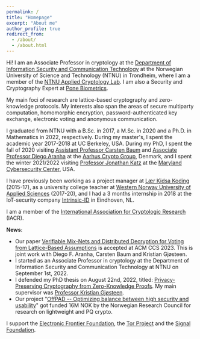 ```yaml
---
permalink: /
title: "Homepage"
excerpt: "About me"
author_profile: true
redirect_from:
  - /about/
  - /about.html
---
```


Hi! I am an Associate Professor in cryptology at the [Department of Information Security and Communication Technology](https://www.ntnu.edu/iik) at the Norwegian University of Science and Technology (NTNU) in Trondheim, where I am a member of the [NTNU Applied Cryptology Lab](https://www.ntnu.edu/iik/nacl-lab). I am also a Security and Cryptography Expert at [Pone Biometrics](https://ponebiometrics.com/the-team).

My main foci of research are lattice-based cryptography and zero-knowledge protocols. My interests also span the areas of secure multiparty computation, homomorphic encryption, password-authenticated key exchange, electronic voting and anonymous communication.

I graduated from NTNU with a B.Sc. in 2017, a M.Sc. in 2020 and a Ph.D. in Mathematics in 2022, respectively. During my master's, I spent the academic year 2017-2018 at UC Berkeley, USA. During my PhD, I spent the fall of 2020 visiting [Assistant Professor Carsten Baum](http://carstenbaum.com) and [Associate Professor Diego Aranha](https://dfaranha.github.io) at the [Aarhus Crypto Group](https://users-cs.au.dk/orlandi/cryptogroup), Denmark, and I spent the winter 2021/2022 visiting [Professor Jonathan Katz](http://www.cs.umd.edu/~jkatz) at the [Maryland Cybersecurity Center](https://cyber.umd.edu), USA.

I have previously been working as a project manager at [Lær Kidsa Koding](https://www.kidsakoder.no) (2015-17), as a university college teacher at [Western Norway University of Applied Sciences](https://www.hvl.no/en) (2017-20), and I had a 3 months internship in 2018 at the IoT-security company [Intrinsic-ID](https://www.intrinsic-id.com) in Eindhoven, NL.

I am a member of the [International Association for Cryptologic Research](https://iacr.org) (IACR).

**News**:

- Our paper [Verifiable Mix-Nets and Distributed Decryption for Voting from Lattice-Based Assumptions](https://eprint.iacr.org/2022/422.pdf) is accepted at ACM CCS 2023. This is joint work with Diego F. Aranha, Carsten Baum and Kristian Gjøsteen.
- I started as an Associate Professor in cryptology at the Department of Information Security and Communication Technology at NTNU on September 1st, 2022.
- I defended my PhD thesis on August 22nd, 2022, titled: [Privacy-Preserving Cryptography from Zero-Knowledge Proofs](https://ntnuopen.ntnu.no/ntnu-xmlui/handle/11250/3012606). My main supervisor was [Professor Kristian Gjøsteen](https://www.ntnu.edu/employees/kristian.gjosteen).
- Our project "[OffPAD -- Optimizing balance between high security and usability](https://prosjektbanken.forskningsradet.no/en/project/FORISS/321619)" got funded 16M NOK by the Norwegian Research Council for research on lightweight and PQ crypto.

I support the [Electronic Frontier Foundation](https://supporters.eff.org/donate/join-eff-4), the [Tor Project](https://donate.torproject.org) and the [Signal Foundation](https://signal.org/donate).
